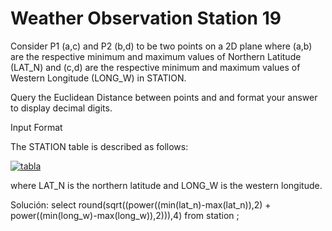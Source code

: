 # Weather Observation Station 19



Consider P1 (a,c)  and P2 (b,d) to be two points on a 2D plane where (a,b)  are the respective minimum and maximum values of Northern Latitude (LAT_N) and (c,d)  are the respective minimum and maximum values of Western Longitude (LONG_W) in STATION.

Query the Euclidean Distance between points  and  and format your answer to display  decimal digits.

Input Format

The STATION table is described as follows:

[![tabla](https://s3.amazonaws.com/hr-challenge-images/9336/1449345840-5f0a551030-Station.jpg "tabla")](https://www.hackerrank.com/challenges/weather-observation-station-19/problem "tabla")

where LAT_N is the northern latitude and LONG_W is the western longitude.

Solución: 
select round(sqrt((power((min(lat_n)-max(lat_n)),2) + power((min(long_w)-max(long_w)),2))),4) from station ;
